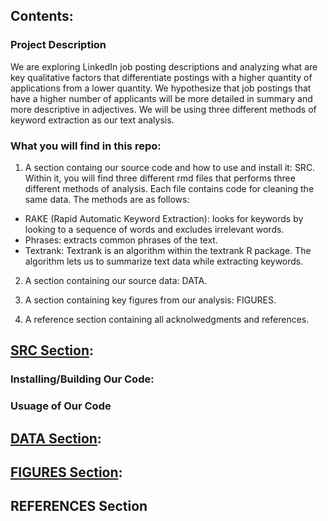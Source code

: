 ## Contents:

### Project Description
We are exploring LinkedIn job posting descriptions and analyzing what are key
qualitative factors that differentiate postings with a higher quantity of applications from a
lower quantity. We hypothesize that job postings that have a higher number of applicants
will be more detailed in summary and more descriptive in adjectives. We will be using
three different methods of keyword extraction as our text analysis.

### What you will find in this repo:
1. A section containg our source code and how to use and install it: SRC. Within it, you will find three different rmd files that performs three different methods of analysis. Each file contains code for cleaning 
the same data. The methods are as follows:
- RAKE (Rapid Automatic Keyword Extraction): looks for keywords by looking to a sequence of words and excludes irrelevant words. 
- Phrases: extracts common phrases of the text.
- Textrank: Textrank is an algorithm within the textrank R package. The algorithm lets us to summarize text data while extracting keywords.


2. A section containing our source data: DATA.

3. A section containing key figures from our analysis: FIGURES.

4. A reference section containing all acknolwedgments and references.

## [SRC Section](https://github.com/bridaviss/ProjectM1/tree/main/SRC):
### Installing/Building Our Code:


### Usuage of Our Code


## [DATA Section](https://github.com/bridaviss/ProjectM1/tree/main/DATA):


## [FIGURES Section](https://github.com/bridaviss/ProjectM1/tree/main/FIGURES):


## REFERENCES Section
